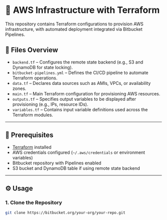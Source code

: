 # 🚀 AWS Infrastructure with Terraform 

This repository contains Terraform configurations to provision AWS infrastructure, with automated deployment integrated via Bitbucket Pipelines.

## 📁 Files Overview

- `backend.tf` – Configures the remote state backend (e.g., S3 and DynamoDB for state locking).
- `bitbucket-pipelines.yml` – Defines the CI/CD pipeline to automate Terraform operations.
- `data.tf` – Declares data sources such as AMIs, VPCs, or availability zones.
- `main.tf` – Main Terraform configuration for provisioning AWS resources.
- `outputs.tf` – Specifies output variables to be displayed after provisioning (e.g., IPs, resource IDs).
- `variables.tf` – Contains input variable definitions used across the Terraform modules.

---

## 🧱 Prerequisites

- [Terraform](https://www.terraform.io/downloads) installed
- AWS credentials configured (`~/.aws/credentials` or environment variables)
- Bitbucket repository with Pipelines enabled
- S3 bucket and DynamoDB table if using remote state backend

---

## ⚙️ Usage

### 1. Clone the Repository

```bash
git clone https://bitbucket.org/your-org/your-repo.git
```

